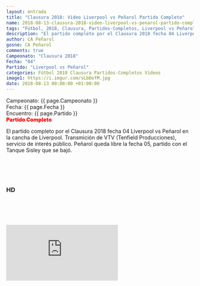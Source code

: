 ```yaml
---
layout: entrada
title: "Clausura 2018: Video Liverpool vs Peñarol Partido Completo"
name: 2018-08-13-clausura-2018-video-liverpool-vs-penarol-partido-completo.markdown
tags: "Fútbol, 2018, Clausura, Partidos-Completos, Liverpool vs Peñarol, Video"
description: "El partido completo por el Clausura 2018 fecha 04 Liverpool vs Peñarol en la cancha de Liverpool. Transmición de VTV (Tenfield Producciones), servicio de interés público"
author: CA Peñarol
gosne: CA Peñarol
comments: true
Campeonato: "Clausura 2018"
Fecha: "04"
Partido: "Liverpool vs Peñarol"
categories: Fútbol 2018 Clausura Partidos-Completos Videos
image1: https://i.imgur.com/sLbDofM.jpg
date: 2018-08-13 00:00:00 +01:00:00
---
```



<html>
Campeonato: <span>{{ page.Campeonato }}</span><br>
Fecha: <span>{{ page.Fecha }}</span><br>
Encuentro: <span>{{ page.Partido }}</span><br>
<span style="color:red;font-weight:900">Partido Completo</span>
</html>

El partido completo por el Clausura 2018 fecha 04 Liverpool vs Peñarol en la cancha de Liverpool. Transmición de VTV (Tenfield Producciones), servicio de interés público. Peñarol queda libre la fecha 05, partido con el Tanque Sisley que se bajó.

<br>

<br>

<br>

### HD

<br>

<br>

<br>

<br>



<iframe src="https://www.youtube.com/embed/JdgE8WLGGko" frameborder="0" allow="accelerometer; autoplay; encrypted-media; gyroscope; picture-in-picture" allowfullscreen></iframe>
